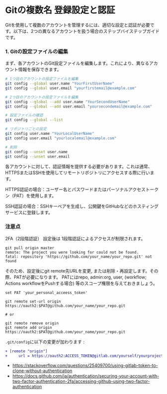 # Gitの複数名 登録設定と認証

Gitを使用して複数のアカウントを管理するには、適切な設定と認証が必要です。以下は、2つの異なるアカウントを扱う場合のステップバイステップガイドです。

### 1. Gitの設定ファイルの編集

まず、各アカウントのGit設定ファイルを編集します。これにより、異なるアカウント情報を保存できます。

```bash
# 1つ目のアカウントの設定ファイルを編集
git config --global user.name "YourFirstUserName"
git config --global user.email "yourfirstemail@example.com"

# 2つ目のアカウントの設定ファイルを編集
git config --global --add user.name "YourSecondUserName"
git config --global --add user.email "yoursecondemail@example.com"

# 設定ファイルの確認
git config --global --list

# リポジトリごとの設定
git config user.name "YourLocalUserName"
git config user.email "yourlocalemail@example.com"

# 削除
git config --unset user.name
git config --unset user.email
```

各アカウントに対して、認証情報を提供する必要があります。これは通常、HTTPSまたはSSHを使用してリモートリポジトリにアクセスする際に行います。

HTTPS認証の場合：ユーザー名とパスワードまたはパーソナルアクセストークン（PAT）を使用します。

SSH認証の場合：SSHキーペアを生成し、公開鍵をGitHubなどのホスティングサービスに登録します。


### 注意点

2FA（2段階認証） 設定後は 1段階認証によるアクセスが制限されます。
```
git pull origin master
remote: The project you were looking for could not be found.
fatal: repository 'https://github.com/your_name/your_repo.git' not found
```

そのため、設定後にgit remote先URLを変更, または削除・再設定します。その際、PATが必要になります。
PATにはrepo, admin:org, user, (workflow; Actions workflowをPushする場合) 等のスコープ権限を与えておきましょう。 
```
set PAT 'your_personal_acceess_token'

git remote set-url origin https://oauth2:$PAT@github.com/your_name/your_repo.git

# or

git remote remove origin
git remote add origin https://oauth2:$PAT@github.com/your_name/your_repo.git
```

`.git/config`に以下の変更が加わります :

```diff
+ [remote "origin"]
+     url = https://oauth2:ACCESS_TOKEN@gitlab.com/yourself/yourproject.git
```

- https://stackoverflow.com/questions/25409700/using-gitlab-token-to-clone-without-authentication
- https://docs.github.com/ja/authentication/securing-your-account-with-two-factor-authentication-2fa/accessing-github-using-two-factor-authentication